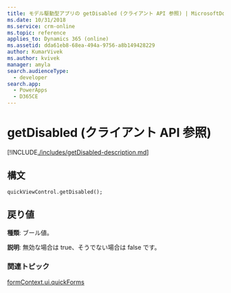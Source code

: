 ```yaml
---
title: モデル駆動型アプリの getDisabled (クライアント API 参照) | MicrosoftDocs
ms.date: 10/31/2018
ms.service: crm-online
ms.topic: reference
applies_to: Dynamics 365 (online)
ms.assetid: dda61eb8-68ea-494a-9756-a8b149428229
author: KumarVivek
ms.author: kvivek
manager: amyla
search.audienceType:
  - developer
search.app:
  - PowerApps
  - D365CE
---
```

# <a name="getdisabled-client-api-reference"></a>getDisabled (クライアント API 参照)



[!INCLUDE[./includes/getDisabled-description.md](./includes/getDisabled-description.md)]

## <a name="syntax"></a>構文

`quickViewControl.getDisabled();`

## <a name="return-value"></a>戻り値

**種類**: ブール値。

**説明**: 無効な場合は true、そうでない場合は false です。 

### <a name="related-topics"></a>関連トピック

[formContext.ui.quickForms](../formContext-ui-quickForms.md)